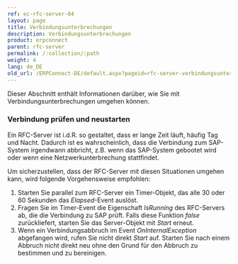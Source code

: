 ```yaml
---
ref: ec-rfc-server-04
layout: page
title: Verbindungsunterbrechungen
description: Verbindungsunterbrechungen
product: erpconnect
parent: rfc-server
permalink: /:collection/:path
weight: 4
lang: de_DE
old_url: /ERPConnect-DE/default.aspx?pageid=rfc-server-verbindungsunterbrechungen
---
```

Dieser Abschnitt enthält Informationen darüber, wie Sie mit Verbindungsunterbrechungen umgehen können.

### Verbindung prüfen und neustarten
Ein RFC-Server ist i.d.R. so gestaltet, dass er lange Zeit läuft, häufig Tag und Nacht. 
Dadurch ist es wahrscheinlich, dass die Verbindung zum SAP-System irgendwann abbricht, z.B. wenn das SAP-System gebootet wird oder wenn eine Netzwerkunterbrechung stattfindet.

Um sicherzustellen, dass der RFC-Server mit diesen Situationen umgehen kann, wird folgende Vorgehensweise empfohlen:

1. Starten Sie parallel zum RFC-Server ein Timer-Objekt, das alle 30 oder 60 Sekunden das *Elapsed*-Event auslöst. 
2. Fragen Sie im Timer-Event die Eigenschaft *IsRunning* des RFC-Servers ab, die die Verbindung zu SAP prüft. 
Falls diese Funktion *false* zurückliefert, starten Sie das Server-Objekt mit *Start* erneut. 
3. Wenn ein Verbindungsabbruch im Event *OnInternalException* abgefangen wird, rufen Sie nicht direkt *Start* auf. 
Starten Sie nach einem Abbruch nicht direkt neu ohne den Grund für den Abbruch zu bestimmen und zu bereinigen.
